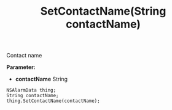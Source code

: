 ﻿---
uid: crmscript_ref_NSAlarmData_SetContactName
title: SetContactName(String contactName)
intellisense: NSAlarmData.SetContactName
keywords: NSAlarmData, GetContactName
so.topic: reference
---

Contact name

**Parameter:** 
 - **contactName** String

```crmscript
NSAlarmData thing;
String contactName;
thing.SetContactName(contactName);
```

